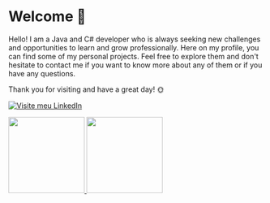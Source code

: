 # Welcome 🎉 
Hello! I am a Java and C# developer who is always seeking new challenges and opportunities to learn and grow professionally.
Here on my profile, you can find some of my personal projects. Feel free to explore them and don't hesitate to contact me if you want to know more about any of them or if you have any questions.

Thank you for visiting and have a great day!  🌞

[![Visite meu LinkedIn](https://img.shields.io/badge/-LinkedIn-blue?style=flat-square&logo=Linkedin&logoColor=white&link=https://www.linkedin.com/in/SEU-LINK-AQUI)](https://www.linkedin.com/in/tarcisio-de-oliveira-veloso)

<div>
  <a href="https://github.com/TarcisioOliveira2021">
  <img height="150em" src="https://github-readme-stats.vercel.app/api?username=TarcisioOliveira2021&show_icons=true&theme=tokyonight&include_all_commits=true&count_private=true"/>
  <img height="150em" src="https://github-readme-stats.vercel.app/api/top-langs/?username=TarcisioOliveira2021&layout=compact&langs_count=7&theme=tokyonight"/>
</div>
